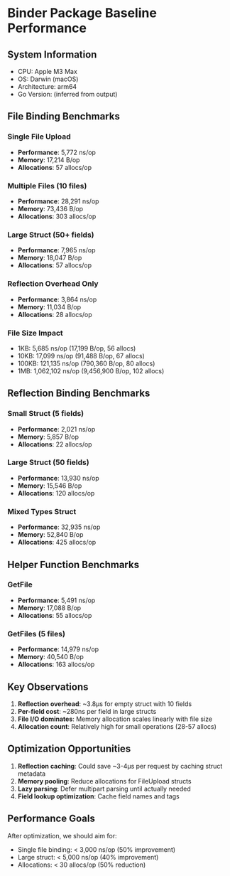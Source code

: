 # Binder Package Baseline Performance

## System Information
- CPU: Apple M3 Max
- OS: Darwin (macOS)
- Architecture: arm64
- Go Version: (inferred from output)

## File Binding Benchmarks

### Single File Upload
- **Performance**: 5,772 ns/op
- **Memory**: 17,214 B/op
- **Allocations**: 57 allocs/op

### Multiple Files (10 files)
- **Performance**: 28,291 ns/op
- **Memory**: 73,436 B/op
- **Allocations**: 303 allocs/op

### Large Struct (50+ fields)
- **Performance**: 7,965 ns/op
- **Memory**: 18,047 B/op
- **Allocations**: 57 allocs/op

### Reflection Overhead Only
- **Performance**: 3,864 ns/op
- **Memory**: 11,034 B/op
- **Allocations**: 28 allocs/op

### File Size Impact
- 1KB: 5,685 ns/op (17,199 B/op, 56 allocs)
- 10KB: 17,099 ns/op (91,488 B/op, 67 allocs)
- 100KB: 121,135 ns/op (790,360 B/op, 80 allocs)
- 1MB: 1,062,102 ns/op (9,456,900 B/op, 102 allocs)

## Reflection Binding Benchmarks

### Small Struct (5 fields)
- **Performance**: 2,021 ns/op
- **Memory**: 5,857 B/op
- **Allocations**: 22 allocs/op

### Large Struct (50 fields)
- **Performance**: 13,930 ns/op
- **Memory**: 15,546 B/op
- **Allocations**: 120 allocs/op

### Mixed Types Struct
- **Performance**: 32,935 ns/op
- **Memory**: 52,840 B/op
- **Allocations**: 425 allocs/op

## Helper Function Benchmarks

### GetFile
- **Performance**: 5,491 ns/op
- **Memory**: 17,088 B/op
- **Allocations**: 55 allocs/op

### GetFiles (5 files)
- **Performance**: 14,979 ns/op
- **Memory**: 40,540 B/op
- **Allocations**: 163 allocs/op

## Key Observations

1. **Reflection overhead**: ~3.8μs for empty struct with 10 fields
2. **Per-field cost**: ~280ns per field in large structs
3. **File I/O dominates**: Memory allocation scales linearly with file size
4. **Allocation count**: Relatively high for small operations (28-57 allocs)

## Optimization Opportunities

1. **Reflection caching**: Could save ~3-4μs per request by caching struct metadata
2. **Memory pooling**: Reduce allocations for FileUpload structs
3. **Lazy parsing**: Defer multipart parsing until actually needed
4. **Field lookup optimization**: Cache field names and tags

## Performance Goals

After optimization, we should aim for:
- Single file binding: < 3,000 ns/op (50% improvement)
- Large struct: < 5,000 ns/op (40% improvement)
- Allocations: < 30 allocs/op (50% reduction)